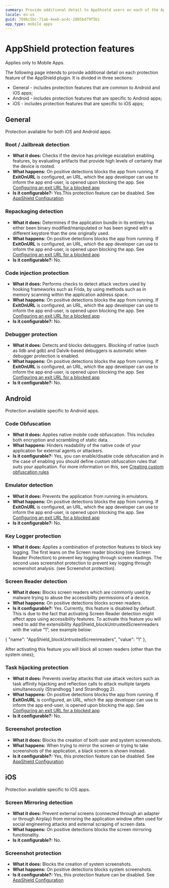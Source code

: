 ```yaml
---
summary: Provide additional detail to AppShield users on each of the AppShield's protection features;
locale: en-us
guid: 7696c5bc-71ab-4eeb-ac4c-2805bd79f5b1
app_type: mobile apps
---
```


# AppShield protection features

<div class="info" markdown="1">

Applies only to Mobile Apps.

</div>

The following page intends to provide additional detail on each protection feature of the AppShield plugin. It is divided in three sections:

* General - includes protection features that are common to Android and iOS apps;
* Android - includes protection features that are specific to Android apps;
* iOS - includes protection features that are specific to iOS apps;

## General

Protection available for both iOS and Android apps.

### Root / Jailbreak detection

* **What it does:** Checks if the device has privilege escalation enabling features, by evaluating artifacts that provide high levels of certainty that the device is rooted.
* **What happens:** On positive detections blocks the app from running. If **ExitOnURL** is configured, an URL, which the app developer can use to inform the app end-user, is opened upon blocking the app. See [Configuring an exit URL for a blocked app](https://success.outsystems.com/Documentation/11/Delivering_Mobile_Apps/Harden_the_protection_of_mobile_apps_with_AppShield/Configuring_an_exit_URL_for_a_blocked_app) 
* **Is it configurable?:** Yes.This protection feature can be disabled. See [AppShield Configuration](https://success.outsystems.com/Documentation/11/Delivering_Mobile_Apps/Harden_the_protection_of_mobile_apps_with_AppShield#configuration)

### Repackaging detection

* **What it does:** Determines if the application bundle in its entirety has either been binary modified/manipulated or has been signed with a different keystore than the one originally used.
* **What happens:** On positive detections blocks the app from running. If **ExitOnURL** is configured, an URL, which the app developer can use to inform the app end-user, is opened upon blocking the app. See [Configuring an exit URL for a blocked app](https://success.outsystems.com/Documentation/11/Delivering_Mobile_Apps/Harden_the_protection_of_mobile_apps_with_AppShield/Configuring_an_exit_URL_for_a_blocked_app) 
* **Is it configurable?:** No.

### Code injection protection

* **What it does:** Performs checks to detect attack vectors used by hooking frameworks such as Frida, by using methods such as in memory scanning within the application address space.
* **What happens:** On positive detections blocks the app from running. If **ExitOnURL** is configured, an URL, which the app developer can use to inform the app end-user, is opened upon blocking the app. See [Configuring an exit URL for a blocked app](https://success.outsystems.com/Documentation/11/Delivering_Mobile_Apps/Harden_the_protection_of_mobile_apps_with_AppShield/Configuring_an_exit_URL_for_a_blocked_app) 
* **Is it configurable?:** No.

### Debugger protection

* **What it does:** Detects and blocks debuggers. Blocking of native (such as lldb and gdb) and Dalvik-based debuggers is automatic when debugger protection is enabled.
* **What happens:** On positive detections blocks the app from running. If **ExitOnURL** is configured, an URL, which the app developer can use to inform the app end-user, is opened upon blocking the app. See [Configuring an exit URL for a blocked app](https://success.outsystems.com/Documentation/11/Delivering_Mobile_Apps/Harden_the_protection_of_mobile_apps_with_AppShield/Configuring_an_exit_URL_for_a_blocked_app) 
* **Is it configurable?:** No.

## Android

Protection available specific to Android apps.

### Code Obfuscation

* **What it does:** Applies native mobile code obfuscation. This includes both encryption and scrambling of static data.
* **What happens:** Hinders readability of the native code of your application for external agents or attackers.
* **Is it configurable?:** Yes, you can enable/disable code obfuscation and in the case of enabling you should define custom obfuscation rules that suits your application. For more information on this, see [Creating custom obfuscation rules](https://success.outsystems.com/Documentation/11/Delivering_Mobile_Apps/Harden_the_protection_of_mobile_apps_with_AppShield/Creating_custom_obfuscation_rules)

### Emulator detection

* **What it does:** Prevents the application from running in emulators.
* **What happens:** On positive detections blocks the app from running. If **ExitOnURL** is configured, an URL, which the app developer can use to inform the app end-user, is opened upon blocking the app. See [Configuring an exit URL for a blocked app](https://success.outsystems.com/Documentation/11/Delivering_Mobile_Apps/Harden_the_protection_of_mobile_apps_with_AppShield/Configuring_an_exit_URL_for_a_blocked_app) 
* **Is it configurable?:** No.

### Key Logger protection

* **What it does:** Applies a combination of protection features to block key logging. The first leans on the Screen reader blocking (see Screen Reader Protection) to prevent key logging through screen readings. The second uses screenshot protection to prevent key logging through screenshot analysis. (see Screenshot protection).

### Screen Reader detection

* **What it does:** Blocks screen readers which are commonly used by malware trying to abuse the accessibility permissions of a device.
* **What happens:** On positive detections blocks screen readers.
* **Is it configurable?:** Yes. Currently, this feature is disabled by default. This is due to the fact that activating Screen Reader detection might affect apps using accessibility features. To activate this feature you will need to add the extensibility AppShield_blockUntrustedScreenreaders with the value “1”, see example below:

{
    "name": "AppShield_blockUntrustedScreenreaders",
    "value": "1"
},

After activating this feature you will block all screen readers (other than the system ones);

### Task hijacking protection

* **What it does:** Prevents overlay attacks that use attack vectors such as task affinity hijacking and reflection calls to attack multiple targets simultaneously (Strandhogg 1 and Strandhogg 2).
* **What happens:** On positive detections blocks the app from running. If **ExitOnURL** is configured, an URL, which the app developer can use to inform the app end-user, is opened upon blocking the app. See [Configuring an exit URL for a blocked app](https://success.outsystems.com/Documentation/11/Delivering_Mobile_Apps/Harden_the_protection_of_mobile_apps_with_AppShield/Configuring_an_exit_URL_for_a_blocked_app) 
* **Is it configurable?:** No.

### Screenshot protection

* **What it does:** Blocks the creation of both user and system screenshots.
* **What happens:** When trying to mirror the screen or trying to take screenshots of the application, a black screen is shown instead.
* **Is it configurable?:** Yes, this protection feature can be disabled. See [AppShield Configuration](https://success.outsystems.com/Documentation/11/Delivering_Mobile_Apps/Harden_the_protection_of_mobile_apps_with_AppShield#configuration)


## iOS

Protection available specific to iOS apps.


### Screen Mirroring detection

* **What it does:** Prevent external screens (connected through an adapter or through Airplay) from mirroring the application window often used for social engineering attacks and external scraping of screen data.
* **What happens:** On positive detections blocks the screen mirroring functionality.
* **Is it configurable?:** No.


### Screenshot protection

* **What it does:** Blocks the creation of system screenshots.
* **What happens:** On positive detections blocks system screenshots.
* **Is it configurable?:** Yes, this protection feature can be disabled. See [AppShield Configuration](https://success.outsystems.com/Documentation/11/Delivering_Mobile_Apps/Harden_the_protection_of_mobile_apps_with_AppShield#configuration)




